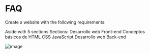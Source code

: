 # FAQ

Create a website with the following requirements:

Aside with 5 sections
Sections: 
Desarrollo web Front-end
Conceptos básicos de HTML
CSS
JavaScript
Desarrollo web Back-end

![image](https://github.com/ConchyP/FAQ/assets/169025186/966e20f0-b27c-4ce8-bc4b-249158d24523)


